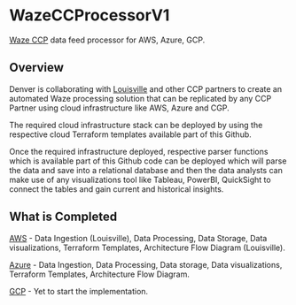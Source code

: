 # WazeCCProcessorV1

[Waze CCP](https://www.waze.com/ccp) data feed processor for AWS, Azure, GCP.

## Overview

Denver is collaborating with [Louisville](https://github.com/LouisvilleMetro/WazeCCPProcessor) and other CCP partners to create an automated Waze processing solution that can be replicated by any CCP Partner using cloud infrastructure like AWS, Azure and CGP.

The required cloud infrastructure stack can be deployed by using the respective cloud Terraform templates available part of this Github.

Once the required infrastructure deployed, respective parser functions which is available part of this Github code can be deployed which will parse the data and save into a relational database and then the data analysts can make use of any visualizations tool like Tableau, PowerBI, QuickSight to connect the tables and gain current and historical insights.   

## What is Completed

[AWS](https://aws.amazon.com/) - Data Ingestion (Louisville), Data Processing, Data Storage, Data visualizations, Terraform Templates, Architecture Flow Diagram (Louisville).

[Azure](https://azure.microsoft.com/) - Data Ingestion, Data Processing, Data storage, Data visualizations, Terraform Templates, Architecture Flow Diagram.

[GCP](https://cloud.google.com/) - Yet to start the implementation.
